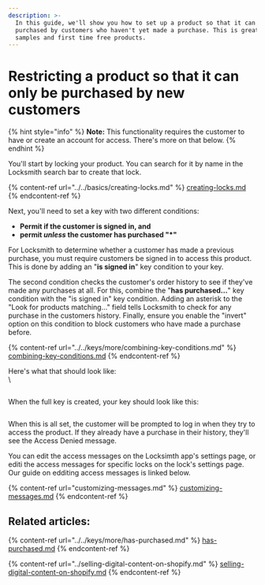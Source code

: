 ```yaml
---
description: >-
  In this guide, we'll show you how to set up a product so that it can only be
  purchased by customers who haven't yet made a purchase. This is great for
  samples and first time free products.
---
```


# Restricting a product so that it can only be purchased by new customers

{% hint style="info" %}
**Note:** This functionality requires the customer to have or create an account for access. There's more on that below.
{% endhint %}

You'll start by locking your product. You can search for it by name in the Locksmith search bar to create that lock.&#x20;

{% content-ref url="../../basics/creating-locks.md" %}
[creating-locks.md](../../basics/creating-locks.md)
{% endcontent-ref %}

Next, you'll need to set a key with two different conditions:&#x20;

* **Permit if the customer is signed in, and**
* **permit&#x20;**_**unless**_**&#x20;the customer has purchased "\*"**

For Locksmith to determine whether a customer has made a previous purchase, you must require  customers be signed in to access this product. This is done by adding an "**is signed in**" key condition to your key.

The second condition checks the customer's order history to see if they've made any purchases at all. For this, combine the "**has purchased...**" key condition with the "is signed in" key condition. Adding an asterisk to the "Look for products matching..." field tells Locksmith to check for any purchase in the customers history. Finally, ensure you enable the "invert" option on this condition to block customers who have made a purchase before.

{% content-ref url="../../keys/more/combining-key-conditions.md" %}
[combining-key-conditions.md](../../keys/more/combining-key-conditions.md)
{% endcontent-ref %}

Here's what that should look like:\
\


<figure><img src="../../.gitbook/assets/Screenshot 2024-01-09 at 2.18.23 PM.png" alt=""><figcaption></figcaption></figure>

When the full key is created, your key should look like this:&#x20;

<figure><img src="../../.gitbook/assets/Screenshot 2024-01-09 at 2.19.54 PM.png" alt=""><figcaption></figcaption></figure>

When this is all set, the customer will be prompted to log in when they try to access the product. If they already have a purchase in their history, they'll see the Access Denied message.&#x20;

You can edit the access messages on the Locksimth app's settings page, or editi the access messages for specific locks on the lock's settings page. Our guide on edditing access messages is linked below.

{% content-ref url="customizing-messages.md" %}
[customizing-messages.md](customizing-messages.md)
{% endcontent-ref %}

## Related articles:

{% content-ref url="../../keys/more/has-purchased.md" %}
[has-purchased.md](../../keys/more/has-purchased.md)
{% endcontent-ref %}

{% content-ref url="../selling-digital-content-on-shopify.md" %}
[selling-digital-content-on-shopify.md](../selling-digital-content-on-shopify.md)
{% endcontent-ref %}
